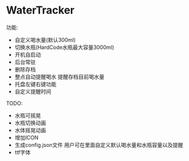 # WaterTracker

功能:
- 自定义喝水量(默认300ml)
- 切换水瓶(HardCode水瓶最大容量3000ml)
- 开机自启动
- 后台常驻
- 删除存档
- 整点自动提醒喝水 提醒存档目前喝水量
- 托盘左键右键功能
- 自定义提醒时间

TODO:
- 水瓶可摇晃
- 水瓶切换动画
- 水体摇晃动画
- 增加ICON
- 生成config.json文件 用户可在里面自定义默认喝水量和水瓶容量以及提醒
- ttf字体
